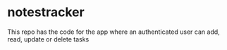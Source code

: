 # notestracker
This repo has the code for the app where an authenticated user can add, read, update or delete tasks

